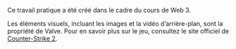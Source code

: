 Ce travail pratique a été créé dans le cadre du cours de Web 3.

Les éléments visuels, incluant les images et la vidéo d’arrière-plan, sont la propriété de Valve. Pour en savoir plus sur le jeu, consultez le site officiel de [Counter-Strike 2](https://www.counter-strike.net/cs2).
